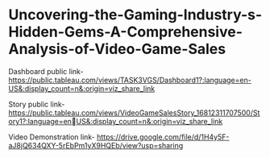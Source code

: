 # Uncovering-the-Gaming-Industry-s-Hidden-Gems-A-Comprehensive-Analysis-of-Video-Game-Sales

Dashboard public link- https://public.tableau.com/views/TASK3VGS/Dashboard1?:language=en-US&:display_count=n&:origin=viz_share_link

Story public link- https://public.tableau.com/views/VideoGameSalesStory_16812311707500/Story1?:language=enUS&:display_count=n&:origin=viz_share_link

Video Demonstration link- https://drive.google.com/file/d/1H4y5F-aJ8jQ634QXY-5rEbPm1yX9HQEb/view?usp=sharing
